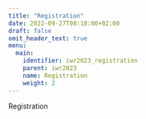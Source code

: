 ```yaml
---
title: "Registration"
date: 2022-09-27T08:18:06+02:00
draft: false
omit_header_text: true
menu:
  main:
    identifier: iwr2023_registration
    parent: iwr2023
    name: Registration
    weight: 2
---
```


Registration
